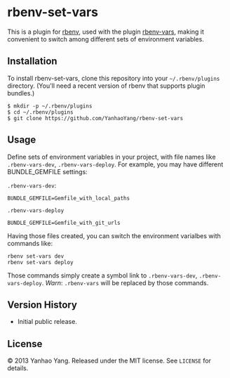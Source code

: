 # rbenv-set-vars

This is a plugin for [rbenv](https://github.com/sstephenson/rbenv),
used with the plugin
[rbenv-vars](https://github.com/sstephenson/rbenv-vars), making it
convenient to switch among different sets of environment variables.

## Installation

To install rbenv-set-vars, clone this repository into your
`~/.rbenv/plugins` directory. (You'll need a recent version of rbenv
that supports plugin bundles.)

    $ mkdir -p ~/.rbenv/plugins
    $ cd ~/.rbenv/plugins
    $ git clone https://github.com/YanhaoYang/rbenv-set-vars

## Usage

Define sets of environment variables in your project, with file names
like `.rbenv-vars-dev`, `.rbenv-vars-deploy`. For example, you may have
different BUNDLE_GEMFILE settings:

`.rbenv-vars-dev`:

    BUNDLE_GEMFILE=Gemfile_with_local_paths

`.rbenv-vars-deploy`

    BUNDLE_GEMFILE=Gemfile_with_git_urls

Having those files created, you can switch the environment varialbes
with commands like:

    rbenv set-vars dev
    rbenv set-vars deploy

Those commands simply create a symbol link to `.rbenv-vars-dev`,
`.rbenv-vars-deploy`. *Warn*: `.rbenv-vars` will be replaced by those
commands.

## Version History

* Initial public release.

## License

&copy; 2013 Yanhao Yang. Released under the MIT license. See
`LICENSE` for details.
